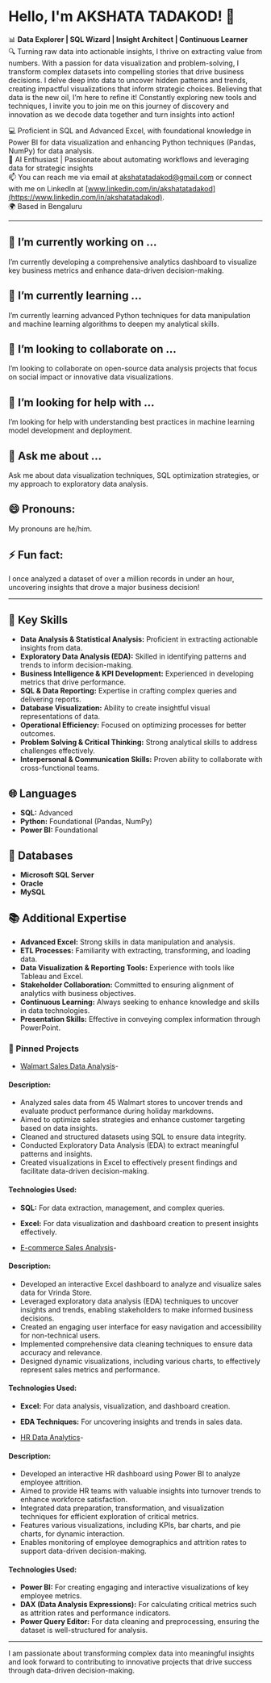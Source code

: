 # Hello, I'm AKSHATA TADAKOD! 👋

📊 **Data Explorer | SQL Wizard | Insight Architect | Continuous Learner**  
🔍 Turning raw data into actionable insights, I thrive on extracting value from numbers. With a passion for data visualization and problem-solving, I transform complex datasets into compelling stories that drive business decisions. I delve deep into data to uncover hidden patterns and trends, creating impactful visualizations that inform strategic choices. Believing that data is the new oil, I’m here to refine it! Constantly exploring new tools and techniques, I invite you to join me on this journey of discovery and innovation as we decode data together and turn insights into action!

💻 Proficient in SQL and Advanced Excel, with foundational knowledge in Power BI for data visualization and enhancing Python techniques (Pandas, NumPy) for data analysis.  
🤖 AI Enthusiast | Passionate about automating workflows and leveraging data for strategic insights  
📫 You can reach me via email at [akshatatadakod@gmail.com](mailto:akshatatadakod@gmail.com) or connect with me on LinkedIn at [www.linkedin.com/in/akshatatadakod](https://www.linkedin.com/in/akshatatadakod).  
🌍 Based in Bengaluru

---

## 🔭 I’m currently working on ...
I’m currently developing a comprehensive analytics dashboard to visualize key business metrics and enhance data-driven decision-making.

## 🌱 I’m currently learning ...
I’m currently learning advanced Python techniques for data manipulation and machine learning algorithms to deepen my analytical skills.

## 👯 I’m looking to collaborate on ...
I’m looking to collaborate on open-source data analysis projects that focus on social impact or innovative data visualizations.

## 🤔 I’m looking for help with ...
I’m looking for help with understanding best practices in machine learning model development and deployment.

## 💬 Ask me about ...
Ask me about data visualization techniques, SQL optimization strategies, or my approach to exploratory data analysis.

## 😄 Pronouns:
My pronouns are he/him.

## ⚡ Fun fact:
I once analyzed a dataset of over a million records in under an hour, uncovering insights that drove a major business decision!

---

## 🔑 Key Skills
- **Data Analysis & Statistical Analysis:** Proficient in extracting actionable insights from data.
- **Exploratory Data Analysis (EDA):** Skilled in identifying patterns and trends to inform decision-making.
- **Business Intelligence & KPI Development:** Experienced in developing metrics that drive performance.
- **SQL & Data Reporting:** Expertise in crafting complex queries and delivering reports.
- **Database Visualization:** Ability to create insightful visual representations of data.
- **Operational Efficiency:** Focused on optimizing processes for better outcomes.
- **Problem Solving & Critical Thinking:** Strong analytical skills to address challenges effectively.
- **Interpersonal & Communication Skills:** Proven ability to collaborate with cross-functional teams.

## 🌐 Languages
- **SQL:** Advanced
- **Python:** Foundational (Pandas, NumPy)
- **Power BI:** Foundational

## 💾 Databases
- **Microsoft SQL Server**
- **Oracle**
- **MySQL**

## 📚 Additional Expertise
- **Advanced Excel:** Strong skills in data manipulation and analysis.
- **ETL Processes:** Familiarity with extracting, transforming, and loading data.
- **Data Visualization & Reporting Tools:** Experience with tools like Tableau and Excel.
- **Stakeholder Collaboration:** Committed to ensuring alignment of analytics with business objectives.
- **Continuous Learning:** Always seeking to enhance knowledge and skills in data technologies.
- **Presentation Skills:** Effective in conveying complex information through PowerPoint.

### 📌 Pinned Projects
- [Walmart Sales Data Analysis]([link](https://github.com/Ak-AlphaData/SQL-Projects/blob/main/Walmart%20Sales%20Data%20Analysis/Documentation.md))-
 #### Description:
 - Analyzed sales data from 45 Walmart stores to uncover trends and evaluate product performance during holiday markdowns.
 - Aimed to optimize sales strategies and enhance customer targeting based on data insights.
 - Cleaned and structured datasets using SQL to ensure data integrity.
 - Conducted Exploratory Data Analysis (EDA) to extract meaningful patterns and insights.
 - Created visualizations in Excel to effectively present findings and facilitate data-driven decision-making.
 #### Technologies Used:
 - **SQL:** For data extraction, management, and complex queries.
 - **Excel:** For data visualization and dashboard creation to present insights effectively.
   
- [E-commerce Sales Analysis]([link](https://github.com/Ak-AlphaData/Excel-Projects/blob/main/E-Commerce%20Sales%20Data%20Analysis/Documentation.MD))-
 #### Description:
 - Developed an interactive Excel dashboard to analyze and visualize sales data for Vrinda Store.
 - Leveraged exploratory data analysis (EDA) techniques to uncover insights and trends, enabling stakeholders to make informed business decisions.
 - Created an engaging user interface for easy navigation and accessibility for non-technical users.
 - Implemented comprehensive data cleaning techniques to ensure data accuracy and relevance.
 - Designed dynamic visualizations, including various charts, to effectively represent sales metrics and performance.
 #### Technologies Used:
- **Excel:** For data analysis, visualization, and dashboard creation.
- **EDA Techniques:** For uncovering insights and trends in sales data.
  
- [HR Data Analytics]([link](https://github.com/Ak-AlphaData/Power-BI-Projects/blob/main/HR-Analytics/Documentation.md))-
 #### Description:
 - Developed an interactive HR dashboard using Power BI to analyze employee attrition.
 - Aimed to provide HR teams with valuable insights into turnover trends to enhance workforce satisfaction.
 - Integrated data preparation, transformation, and visualization techniques for efficient exploration of critical metrics.
 - Features various visualizations, including KPIs, bar charts, and pie charts, for dynamic interaction.
 - Enables monitoring of employee demographics and attrition rates to support data-driven decision-making.
#### Technologies Used:
 - **Power BI:** For creating engaging and interactive visualizations of key employee metrics.
 - **DAX (Data Analysis Expressions):** For calculating critical metrics such as attrition rates and performance indicators.
 - **Power Query Editor:** For data cleaning and preprocessing, ensuring the dataset is well-structured for analysis.

---

I am passionate about transforming complex data into meaningful insights and look forward to contributing to innovative projects that drive success through data-driven decision-making.


